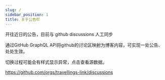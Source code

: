```yaml
---
slug: /
sidebar_position: 1
title: 关于公告栏
---
```


开往近日的公告，目前与 github discussions 人工同步

通过GitHub GraphQL API将github的讨论区映射为博客内容，可实现一处公告、处处生效。

切换过程可能会有样式显示异常，点击查看源数据。

<https://github.com/orgs/travellings-link/discussions>
